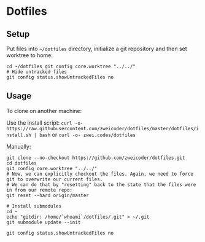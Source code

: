 # Dotfiles

## Setup
Put files into `~/dotfiles` directory, initialize a git repository and then set worktree to home:

```
cd ~/dotfiles git config core.worktree "../../"
# Hide untracked files
git config status.showUntrackedFiles no
```
 
## Usage
To clone on another machine:

Use the install script:
`curl -o- https://raw.githubusercontent.com/zweicoder/dotfiles/master/dotfiles/install.sh | bash`
or
`curl -o- zwei.codes/dotfiles`

Manually:

```
git clone --no-checkout https://github.com/zweicoder/dotfiles.git
cd dotfiles
git config core.worktree "../../"
# Now, we can explicitly checkout the files. Again, we need to force git to overwrite our current files. 
# We can do that by "resetting" back to the state that the files were in from our remote repo:
git reset --hard origin/master

# Install submodules
cd ~
echo "gitdir: /home/`whoami`/dotfiles/.git" > ~/.git
git submodule update --init

git config status.showUntrackedFiles no
```
